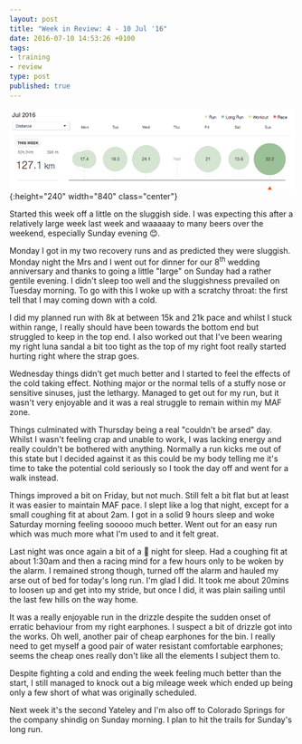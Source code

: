```yaml
---
layout: post
title: "Week in Review: 4 - 10 Jul '16"
date: 2016-07-10 14:53:26 +0100
tags:
- training
- review
type: post
published: true
---
```


![Week in Review: 4 - 10 Jul '16](/assets/week-in-review-4-10Jul16.png){:height="240" width="840" class="center"}

Started this week off a little on the sluggish side. I was expecting this after a relatively large week last week and waaaaay to many beers over the weekend, especially Sunday evening :blush:.

Monday I got in my two recovery runs and as predicted they were sluggish. Monday night the Mrs and I went out for dinner for our 8<sup>th</sup> wedding anniversary and thanks to going a little "large" on Sunday had a rather gentile evening.  I didn't sleep too well and the sluggishness prevailed on Tuesday morning. To go with this I woke up with a scratchy throat: the first tell that I may coming down with a cold.

I did my planned run with 8k at between 15k and 21k pace and whilst I stuck within range, I really should have been towards the bottom end but struggled to keep in the top end.  I also worked out that I've been wearing my right luna sandal a bit too tight as the top of my right foot really started hurting right where the strap goes.

Wednesday things didn't get much better and I started to feel the effects of the cold taking effect. Nothing major or the normal tells of a stuffy nose or sensitive sinuses, just the lethargy.  Managed to get out for my run, but it wasn't very enjoyable and it was a real struggle to remain within my MAF zone.

Things culminated with Thursday being a real "couldn't be arsed" day. Whilst I wasn't feeling crap and unable to work, I was lacking energy and really couldn't be bothered with anything.  Normally a run kicks me out of this state but I decided against it as this could be my body telling me it's time to take the potential cold seriously so I took the day off and went for a walk instead.

Things improved a bit on Friday, but not much. Still felt a bit flat but at least it was easier to maintain MAF pace. I slept like a log that night, except for a small coughing fit at about 2am.  I got in a solid 9 hours sleep and woke Saturday morning feeling sooooo much better. Went out for an easy run which was much more what I'm used to and it felt great.

Last night was once again a bit of a :poop: night for sleep. Had a coughing fit at about 1:30am and then a racing mind for a few hours only to be woken by the alarm.  I remained strong though, turned off the alarm and hauled my arse out of bed for today's long run.  I'm glad I did.  It took me about 20mins to loosen up and get into my stride, but once I did, it was plain sailing until the last few hills on the way home.

It was a really enjoyable run in the drizzle despite the sudden onset of erratic behaviour from my right earphones. I suspect a bit of drizzle got into the works.  Oh well, another pair of cheap earphones for the bin.  I really need to get myself a good pair of water resistant comfortable earphones; seems the cheap ones really don't like all the elements I subject them to.

Despite fighting a cold and ending the week feeling much better than the start, I still managed to knock out a big mileage week which ended up being only a few short of what was originally scheduled.

Next week it's the second Yateley and I'm also off to Colorado Springs for the company shindig on Sunday morning.  I plan to hit the trails for Sunday's long run.
